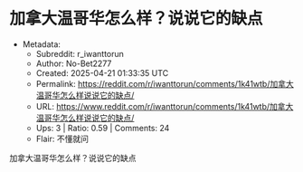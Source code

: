 # 加拿大温哥华怎么样？说说它的缺点

- Metadata:
  - Subreddit: r_iwanttorun
  - Author: No-Bet2277
  - Created: 2025-04-21 01:33:35 UTC
  - Permalink: https://reddit.com/r/iwanttorun/comments/1k41wtb/加拿大温哥华怎么样说说它的缺点/
  - URL: https://www.reddit.com/r/iwanttorun/comments/1k41wtb/加拿大温哥华怎么样说说它的缺点/
  - Ups: 3 | Ratio: 0.59 | Comments: 24
  - Flair: 不懂就问


加拿大温哥华怎么样？说说它的缺点

